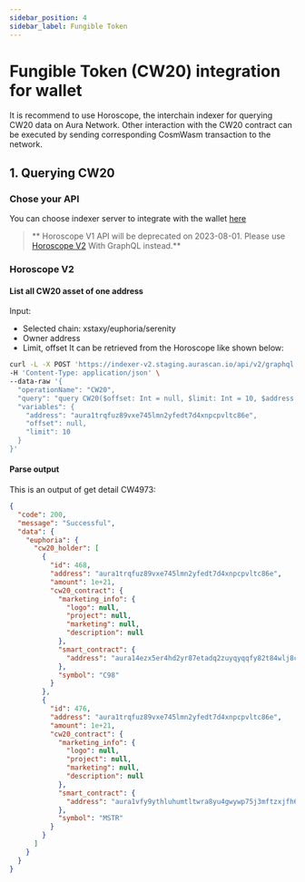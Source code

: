 ```yaml
---
sidebar_position: 4
sidebar_label: Fungible Token
---
```


# Fungible Token (CW20) integration for wallet

It is recommend to use Horoscope, the interchain indexer for querying CW20 data on Aura Network. Other interaction with the CW20 contract can be executed by sending corresponding CosmWasm transaction to the network.

## 1. Querying CW20

### Chose your API

You can choose indexer server to integrate with the wallet [here](../../product/horoscope/index.md#environment)  
> ** Horoscope V1 API will be deprecated on 2023-08-01. Please use [Horoscope V2](#horoscope-v2) With GraphQL instead.**

### Horoscope V2

#### List all CW20 asset of one address
Input:

- Selected chain: xstaxy/euphoria/serenity
- Owner address
- Limit, offset
It can be retrieved from the Horoscope like shown below:

```bash
curl -L -X POST 'https://indexer-v2.staging.aurascan.io/api/v2/graphql' \
-H 'Content-Type: application/json' \
--data-raw '{
  "operationName": "CW20",
  "query": "query CW20($offset: Int = null, $limit: Int = 10, $address: String = null) { euphoria { cw20_holder(limit: $limit, offset: $offset, where: {address: {_eq: $address}}) { id address amount cw20_contract { marketing_info smart_contract { address } symbol } } } }",
  "variables": {
    "address": "aura1trqfuz89vxe745lmn2yfedt7d4xnpcpvltc86e",
    "offset": null,
    "limit": 10
  }
}'
```

#### Parse output
This is an output of get detail CW4973: 
```json
{
  "code": 200,
  "message": "Successful",
  "data": {
    "euphoria": {
      "cw20_holder": [
        {
          "id": 468,
          "address": "aura1trqfuz89vxe745lmn2yfedt7d4xnpcpvltc86e",
          "amount": 1e+21,
          "cw20_contract": {
            "marketing_info": {
              "logo": null,
              "project": null,
              "marketing": null,
              "description": null
            },
            "smart_contract": {
              "address": "aura14ezx5er4hd2yr87etadq2zuyqyqqfy82t84wlj8cz2sl4mmnh04sj9rhfk"
            },
            "symbol": "C98"
          }
        },
        {
          "id": 476,
          "address": "aura1trqfuz89vxe745lmn2yfedt7d4xnpcpvltc86e",
          "amount": 1e+21,
          "cw20_contract": {
            "marketing_info": {
              "logo": null,
              "project": null,
              "marketing": null,
              "description": null
            },
            "smart_contract": {
              "address": "aura1vfy9ythluhumtltwra8yu4gwywp75j3mftzxjfh6l2yn3rnew3js6z26jg"
            },
            "symbol": "MSTR"
          }
        }
      ]
    }
  }
}
```  

